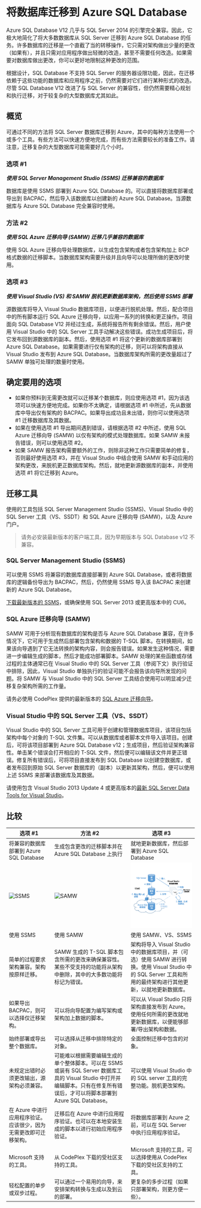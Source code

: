 <properties 
   pageTitle="迁移到 Azure SQL Database" 
   description="Microsoft Azure SQL Database, 数据库部署, 数据库迁移, 导入数据库, 导出数据库, 迁移向导" 
   services="sql-database" 
   documentationCenter="" 
   authors="pehteh" 
   manager="jeffreyg" 
   editor="monicar"/>

<tags 
wacn.date="" ms.service="sql-database" ms.date="04/14/2015"/>

# 将数据库迁移到 Azure SQL Database
Azure SQL Database V12 几乎与 SQL Server 2014 的引擎完全兼容。因此，它极大地简化了将大多数数据库从 SQL Server 迁移到 Azure SQL Database 的任务。许多数据库的迁移是一个直截了当的转移操作，它只需对架构做出少量的更改（如果有），并且只需对应用程序做出轻微的改造，甚至不需要任何改造。如果需要对数据库做出更改，你可以更好地限制这种更改的范围。

根据设计，SQL Database 不支持 SQL Server 的服务器设限功能，因此，在迁移依赖于这些功能的数据库和应用程序之前，仍然需要对它们进行某种形式的改造。尽管 SQL Database V12 改进了与 SQL Server 的兼容性，但仍然需要精心规划和执行迁移，对于较复杂的大型数据库尤其如此。

## 概览
可通过不同的方法将 SQL Server 数据库迁移到 Azure，其中的每种方法使用一个或多个工具。有些方法可以快速方便地完成，而有些方法需要较长的准备工作。请注意，迁移复杂的大型数据库可能需要好几个小时。

### 选项 #1
***使用 SQL Server Management Studio (SSMS) 迁移兼容的数据库***

数据库是使用 SSMS 部署到 Azure SQL Database 的。可以直接将数据库部署或导出到 BACPAC，然后导入该数据库以创建新的 Azure SQL Database。当源数据库与 Azure SQL Database 完全兼容时使用。

### 方法 #2
***使用 SQL Azure 迁移向导 (SAMW) 迁移几乎兼容的数据库***

使用 SQL Azure 迁移向导处理数据库，以生成包含架构或者包含架构加上 BCP 格式数据的迁移脚本。当数据库架构需要升级并且向导可以处理所做的更改时使用。

### 选项 #3
***使用 Visual Studio (VS) 和 SAMW 脱机更新数据库架构，然后使用 SSMS 部署***

源数据库将导入 Visual Studio 数据库项目，以便进行脱机处理。然后，配合项目中的所有脚本运行 SQL Azure 迁移向导，以应用一系列的转换和更正操作。项目面向 SQL Database V12 并经过生成，系统将报告所有剩余错误。然后，用户使用 Visual Studio 中的 SQL Server 工具手动解决这些错误。成功生成项目后，将它发布回到源数据库的副本。然后，使用选项 #1 将这个更新的数据库部署到 Azure SQL Database。如果需要进行仅有架构的迁移，则可以将架构直接从 Visual Studio 发布到 Azure SQL Database。当数据库架构所需的更改量超过了 SAMW 单独可处理的数量时使用。

## 确定要用的选项
- 如果你预料到无需更改就可以迁移某个数据库，则应使用选项 #1，因为该选项可以快速方便地完成。如果你不太确定，请根据选项 #1 中所述，先从数据库中导出仅有架构的 BACPAC。如果导出成功且未出错，则你可以使用选项 #1 迁移数据库及其数据。  
- 如果在使用选项 #1 导出期间遇到错误，请根据选项 #2 中所述，使用 SQL Azure 迁移向导 (SAMW) 以仅有架构的模式处理数据库。如果 SAMW 未报告错误，则可以使用选项 #2。 
- 如果 SAMW 报告架构需要额外的工作，则除非这种工作只需要简单的修复，否则最好使用选项 #3，并在 Visual Studio 中结合使用 SAMW 和手动应用的架构更改，来脱机更正数据库架构。然后，就地更新源数据库的副本，并使用选项 #1 将它迁移到 Azure。

## 迁移工具
使用的工具包括 SQL Server Management Studio (SSMS)、Visual Studio 中的 SQL Server 工具（VS、SSDT）和 SQL Azure 迁移向导 (SAMW)，以及 Azure 门户。

> 请务必安装最新版本的客户端工具，因为早期版本与 SQL Database v12 不兼容。

### SQL Server Management Studio (SSMS)
可以使用 SSMS 将兼容的数据库直接部署到 Azure SQL Database，或者将数据库的逻辑备份导出为 BACPAC，然后，仍然使用 SSMS 导入该 BACPAC 来创建新的 Azure SQL Database。

[下载最新版本的 SSMS](https://msdn.microsoft.com/zh-cn/library/mt238290.aspx)，或确保使用 SQL Server 2013 或更高版本中的 CU6。

### SQL Azure 迁移向导 (SAMW)
SAMW 可用于分析现有数据库的架构是否与 Azure SQL Database 兼容，在许多情况下，它可用于生成然后部署包含架构和数据的 T-SQL 脚本。在转换期间，如果该向导遇到了它无法转换的架构内容，则会报告错误。如果发生这种情况，需要进一步编辑生成的脚本，然后才能成功部署脚本。SAMW 处理的某些函数或存储过程的主体通常已在 Visual Studio 中的 SQL Server 工具（参阅下文）执行验证中排除，因此，Visual Studio 单独执行的验证可能不会报告该向导所发现的问题。将 SAMW 与 Visual Studio 中的 SQL Server 工具结合使用可以明显减少迁移复杂架构所需的工作量。

请务必使用 CodePlex 提供的最新版本的 [SQL Azure 迁移向导](http://sqlazuremw.codeplex.com/)。

### Visual Studio 中的 SQL Server 工具（VS、SSDT）
Visual Studio 中的 SQL Server 工具可用于创建和管理数据库项目，该项目包括架构中每个对象的 T-SQL 文件集。可以从数据库或者脚本文件导入该项目。创建后，可将该项目部署到 Azure SQL Database v12；生成项目，然后验证架构兼容性。单击某个错误会打开相应的 T-SQL 文件，然后便可以编辑该文件并更正错误。修复所有错误后，可将项目直接发布到 SQL Database 以创建空数据库，或者发布回到原始 SQL Server 数据库的（副本）以更新其架构，然后，便可以使用上述 SSMS 来部署该数据库及其数据。

请使用包含 Visual Studio 2013 Update 4 或更高版本的[最新 SQL Server Data Tools for Visual Studio](https://msdn.microsoft.com/library/mt204009.aspx)。

## 比较
| 选项 #1 | 方法 #2 | 选项 #3 |
| ------------ | ------------ | ------------ |
| 将兼容的数据库部署到 Azure SQL Database | 生成包含更改的迁移脚本并在 Azure SQL Database 上执行 | 就地更新数据库，然后部署到 Azure SQL Database |
|![SSMS](./media/sql-database-cloud-migrate/01SSMSDiagram.png)| ![SAMW](./media/sql-database-cloud-migrate/02SAMWDiagram.png) | ![脱机编辑](./media/sql-database-cloud-migrate/03VSSSDTDiagram.png) |
| 使用 SSMS | 使用 SAMW | 使用 SAMW、VS、SSMS |
|简单的过程要求架构兼容。架构按原样迁移。 | SAMW 生成的 T-SQL 脚本包含所需的更改来确保兼容性。某些不受支持的功能将从架构中删除，其中的大多数功能将标记为错误。 | 架构将导入 Visual Studio 中的数据库项目，并（可选）使用 SAMW 进行转换。使用 Visual Studio 中的 SQL Server 工具和所用的最终架构进行其他更新，以就地更新数据库。 |
| 如果导出 BACPAC，则可以选择仅迁移架构。 | 可以将向导配置为编写架构或架构加上数据的脚本。 | 可以从 Visual Studio 只将架构直接发布到 Azure。使用任何所需的更改就地更新数据库，以便能够部署/导出架构和数据。 |
| 始终部署或导出整个数据库。 | 可以选择从迁移中排除特定的对象。 | 全面控制迁移中包含的对象。 |
| 未规定出错时必须更改输出，源架构必须兼容。 | 可能难以根据需要编辑生成的单个整体脚本。可以在 SSMS 或装有 SQL Server 数据库工具的 Visual Studio 中打开并编辑脚本。只有在修复所有错误后，才可以将脚本部署到 Azure SQL Database。| 可以使用 Visual Studio 中的 SQL server 工具的完整功能。脱机更改架构。 |
| 在 Azure 中进行应用程序验证。应该很少，因为无需更改即可迁移架构。 | 迁移后在 Azure 中进行应用程序验证。也可以在本地安装生成的脚本以进行初始应用程序验证。 | 将数据库部署到 Azure 之前，可以在 SQL Server 中执行应用程序验证。 |
| Microsoft 支持的工具。 | 从 CodePlex 下载的受社区支持的工具。 | Microsoft 支持的工具，可以选择使用从 CodePlex 下载的受社区支持的工具。 |
| 轻松配置的单步或双步过程。 | 可以通过一个易用的向导，来安排架构转换与生成以及到云的部署。 | 更复杂的多步过程（如果只部署架构，则更方便一些）。 |

<!---HONumber=66-->